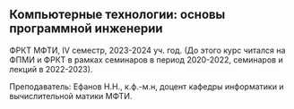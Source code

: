 ## Компьютерные технологии: основы программной инженерии

ФРКТ МФТИ, IV семестр, 2023-2024 уч. год. 
(До этого курс читался на ФПМИ и ФРКТ в рамках семинаров в период 2020-2022, семинаров и лекций в 2022-2023).

Преподаватель: Ефанов Н.Н., к.ф.-м.н, доцент кафедры информатики и вычислительной матики МФТИ.
